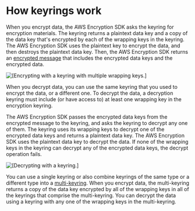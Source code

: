 # How keyrings work<a name="using-keyrings"></a>

When you encrypt data, the AWS Encryption SDK asks the keyring for encryption materials\. The keyring returns a plaintext data key and a copy of the data key that's encrypted by each of the wrapping keys in the keyring\. The AWS Encryption SDK uses the plaintext key to encrypt the data, and then destroys the plaintext data key\. Then, the AWS Encryption SDK returns an [encrypted message](concepts.md#message) that includes the encrypted data keys and the encrypted data\.

![\[Encrypting with a keyring with multiple wrapping keys.\]](http://docs.aws.amazon.com/encryption-sdk/latest/developer-guide/images/keyring-encrypt.png)

When you decrypt data, you can use the same keyring that you used to encrypt the data, or a different one\. To decrypt the data, a decryption keyring must include \(or have access to\) at least one wrapping key in the encryption keyring\. 

The AWS Encryption SDK passes the encrypted data keys from the encrypted message to the keyring, and asks the keyring to decrypt any one of them\. The keyring uses its wrapping keys to decrypt one of the encrypted data keys and returns a plaintext data key\. The AWS Encryption SDK uses the plaintext data key to decrypt the data\. If none of the wrapping keys in the keyring can decrypt any of the encrypted data keys, the decrypt operation fails\.

![\[Decrypting with a keyring.\]](http://docs.aws.amazon.com/encryption-sdk/latest/developer-guide/images/keyring-decrypt.png)

You can use a single keyring or also combine keyrings of the same type or a different type into a [multi\-keyring](use-multi-keyring.md)\. When you encrypt data, the multi\-keyring returns a copy of the data key encrypted by all of the wrapping keys in all of the keyrings that comprise the multi\-keyring\. You can decrypt the data using a keyring with any one of the wrapping keys in the multi\-keyring\.